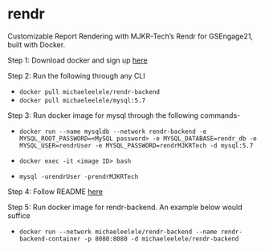 # rendr
Customizable Report Rendering with MJKR-Tech’s Rendr for GSEngage21, built with Docker.

Step 1:
Download docker and sign up [here](https://www.docker.com)

Step 2: Run the following through any CLI
  - `docker pull michaeleelele/rendr-backend`
  - `docker pull michaeleelele/mysql:5.7`

Step 3:
Run docker image for mysql through the following commands-

  - `docker run --name mysqldb --network rendr-backend -e MYSQL_ROOT_PASSWORD=<MySQL password> -e MYSQL_DATABASE=rendr_db -e MYSQL_USER=rendrUser -e MYSQL_PASSWORD=rendrMJKRTech -d mysql:5.7`

  - `docker exec -it <image ID> bash`

  - `mysql -urendrUser -prendrMJKRTech`


Step 4:
Follow README [here](src/main/resources/mysql)  

  
Step 5:
Run docker image for rendr-backend. An example below would suffice

  - `docker run --network michaeleelele/rendr-backend --name rendr-backend-container -p 8080:8080 -d michaeleelele/rendr-backend`

